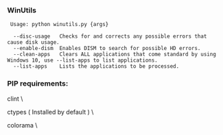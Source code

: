 ### WinUtils ###
```
 Usage: python winutils.py {args}
 
  --disc-usage   Checks for and corrects any possible errors that cause disk usage.
  --enable-dism  Enables DISM to search for possible HD errors.
  --clean-apps   Clears ALL applications that come standard by using Windows 10, use --list-apps to list applications.
  --list-apps    Lists the applications to be processed.
```

### PIP requirements: ###

clint \

ctypes ( Installed by default ) \

colorama \

